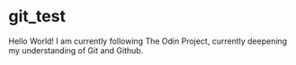 # git_test

Hello World!
I am currently following The Odin Project, currently deepening my understanding of Git and Github. 